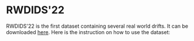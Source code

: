 # RWDIDS'22

RWDIDS'22 is the first dataset containing several real world drifts. It can be downloaded [here](https://drive.google.com/drive/folders/11Trsu4zsKJo8CBbv52j_N6BEPjcJkItu?usp=sharing). Here is the instruction on how to use the dataset:
